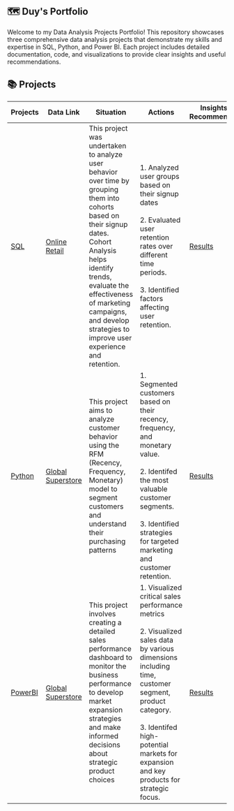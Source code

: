 ## 🗺 **Duy's Portfolio**
Welcome to my Data Analysis Projects Portfolio! This repository showcases three comprehensive data analysis projects that demonstrate my skills and expertise in SQL, Python, and Power BI. Each project includes detailed documentation, code, and visualizations to provide clear insights and useful recommendations.

## 📚 **Projects**

Projects | Data Link | Situation | Actions | Insights and Recommendations 
--- | ---| ---| ---| ---|
[SQL](https://github.com/AnhDuyVu/Business-Case-Analysis/tree/main/SQL%20Project) |  [Online Retail](https://www.kaggle.com/datasets/tunguz/online-retail) | This project was undertaken to analyze user behavior over time by grouping them into cohorts based on their signup dates. Cohort Analysis helps identify trends, evaluate the effectiveness of marketing campaigns, and develop strategies to improve user experience and retention. | 1. Analyzed user groups based on their signup dates <br><br>2. Evaluated user retention rates over different time periods.<br><br>3. Identified factors affecting user retention. | [Results](https://github.com/AnhDuyVu/Business-Case-Analysis/blob/main/SQL%20Project/Readme.md)
[Python](https://github.com/AnhDuyVu/Business-Case-Analysis/tree/main/Python%20Project) | [Global Superstore](https://www.kaggle.com/datasets/apoorvaappz/global-super-store-dataset) | This project aims to analyze customer behavior using the RFM (Recency, Frequency, Monetary) model to segment customers and understand their purchasing patterns | 1. Segmented customers based on their recency, frequency, and monetary value.<br><br>2. Identifed the most valuable customer segments.<br><br>3. Identified strategies for targeted marketing and customer retention. | [Results](https://github.com/AnhDuyVu/Business-Case-Analysis/blob/main/Python%20Project/Readme.md)
[PowerBI](https://github.com/AnhDuyVu/Business-Case-Analysis/tree/main/PowerBI%20Project) | [Global Superstore](https://www.kaggle.com/datasets/shekpaul/global-superstore) | This project involves creating a detailed sales performance dashboard to monitor the business performance to develop market expansion strategies and make informed decisions about strategic product choices | 1. Visualized critical sales performance metrics <br><br>2. Visualized sales data by various dimensions including time, customer segment, product category.<br><br>3. Identifed high-potential markets for expansion and key products for strategic focus. | [Results](https://github.com/AnhDuyVu/Business-Case-Analysis/blob/main/PowerBI%20Project/Readme.md)

